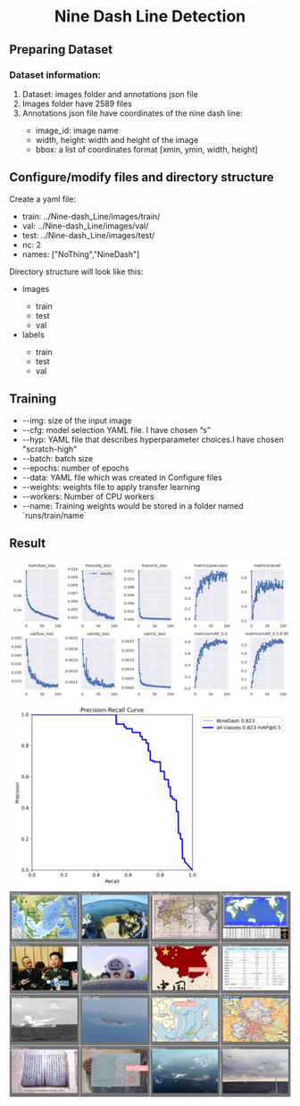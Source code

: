 <h1 align="center">Nine Dash Line Detection</h1>

<h2>Preparing Dataset</h2>
<h3>Dataset information:</h3>
<ol>
  <li>Dataset: images folder and annotations json file</li>
  <li>Images folder have 2589 files</li>
  <li>Annotations json file have coordinates of the nine dash line: </li>
  <ul>
    <li>image_id: image name</li>
    <li>width, height: width and height of the image</li>
    <li>bbox: a list of coordinates format [xmin, ymin, width, height]</li>
  </ul>
</ol>

<h2>Configure/modify files and directory structure </h2>
<p>Create a yaml file:</p>
<ul>
  <li>train: ../Nine-dash_Line/images/train/ </li>
  <li>val:  ../Nine-dash_Line/images/val/</li>
  <li>test: ../Nine-dash_Line/images/test/</li>
  <li>nc: 2</li>
  <li>names: ["NoThing","NineDash"]</li>
</ul>
<p>Directory structure will look like this: </p>
<ul>
  <li>images</li>
  <ul>
    <li>train</li>
    <li>test</li>
    <li>val</li>
  </ul>
  <li>labels</li>
   <ul>
    <li>train</li>
    <li>test</li>
    <li>val</li>
  </ul>
</ul>
<h2>Training </h2>
<ul>
  <li>--img: size of the input image </li>
  <li>--cfg: model selection YAML file. I have chosen “s” </li>
  <li>--hyp: YAML file that describes hyperparameter choices.I have chosen "scratch-high"</li>
  <li>--batch: batch size </li>
  <li>--epochs: number of epochs </li>
  <li>--data: YAML file which was created in Configure files</li>
  <li>--weights: weights file to apply transfer learning</li>
  <li>--workers: Number of CPU workers</li>
  <li>--name: Training weights would be stored in a folder named `runs/train/name`</li>
</ul>

<h2>Result </h2>
<img src="results.png" alt="results">
<img src="PR_curve.png" alt="precision recall curve">
<img src="val_batch1_labels.jpg" alt="image predicted">

